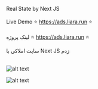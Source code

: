 Real State by Next JS
<br>
</br>
Live Demo ⭐ https://ads.liara.run ⭐
<br>
</br>
لینک پروژه ⭐ https://ads.liara.run ⭐

سایت املاکی با Next JS زدم
<br>
</br>

![alt text](https://github.com/mohammadbaghani/ads/blob/master/public/kharid-melk.png)

![alt text](https://github.com/mohammadbaghani/ads/blob/master/public/amlaki.png)

